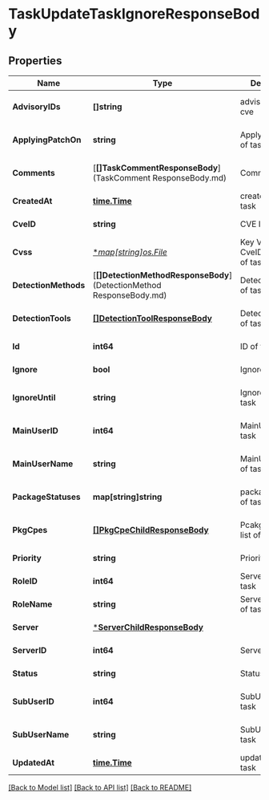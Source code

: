 # TaskUpdateTaskIgnoreResponseBody

## Properties
Name | Type | Description | Notes
------------ | ------------- | ------------- | -------------
**AdvisoryIDs** | **[]string** | advisoryIDs of cve | [optional] [default to null]
**ApplyingPatchOn** | **string** | ApplyingPatchOn of task | [optional] [default to null]
**Comments** | [**[]TaskCommentResponseBody**](TaskComment ResponseBody.md) | Comment of task | [optional] [default to null]
**CreatedAt** | [**time.Time**](time.Time.md) | created time of task | [default to null]
**CveID** | **string** | CVE ID of task | [default to null]
**Cvss** | [**map[string]*os.File**](*os.File.md) | Key Value of CveID and Cvss of task | [optional] [default to null]
**DetectionMethods** | [**[]DetectionMethodResponseBody**](DetectionMethod ResponseBody.md) | DetectionMethod of task | [optional] [default to null]
**DetectionTools** | [**[]DetectionToolResponseBody**](DetectionToolResponseBody.md) | DetectionTools of task | [optional] [default to null]
**Id** | **int64** | ID of task | [default to null]
**Ignore** | **bool** | Ignore of task | [default to null]
**IgnoreUntil** | **string** | Ignore until of task | [optional] [default to null]
**MainUserID** | **int64** | MainUserID of task | [optional] [default to null]
**MainUserName** | **string** | MainUserName of task | [optional] [default to null]
**PackageStatuses** | **map[string]string** | packageStatus of task | [optional] [default to null]
**PkgCpes** | [**[]PkgCpeChildResponseBody**](PkgCpeChildResponseBody.md) | Pcakge And Cpe list of task | [optional] [default to null]
**Priority** | **string** | Priority of task | [default to null]
**RoleID** | **int64** | ServerRoleID of task | [default to null]
**RoleName** | **string** | ServerRoleName of task | [default to null]
**Server** | [***ServerChildResponseBody**](ServerChildResponseBody.md) |  | [default to null]
**ServerID** | **int64** | ServerID of task | [default to null]
**Status** | **string** | Status of task | [default to null]
**SubUserID** | **int64** | SubUserID of task | [optional] [default to null]
**SubUserName** | **string** | SubUserName of task | [optional] [default to null]
**UpdatedAt** | [**time.Time**](time.Time.md) | updated time of task | [default to null]

[[Back to Model list]](../README.md#documentation-for-models) [[Back to API list]](../README.md#documentation-for-api-endpoints) [[Back to README]](../README.md)

